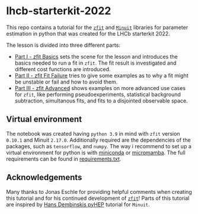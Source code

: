 # lhcb-starterkit-2022

This repo contains a tutorial for the [`zfit`](https://github.com/zfit/zfit) and [`Minuit`](https://iminuit.readthedocs.io/en/stable/) libraries for parameter estimation in python that was created for the LHCb starterkit 2022. 

The lesson is divided into three different parts:
 - [Part I - zfit Basics](https://git.rwth-aachen.de/sebastian.schmitt1/lhcb-starterkit-2022/-/blob/main/zfitBasics.ipynb) sets the scene for the lesson and introduces the basics needed to run a fit in `zfit`. The fit result is investigated and different cost functions are introduced.
 - [Part II - zfit Fit Failure](https://git.rwth-aachen.de/sebastian.schmitt1/lhcb-starterkit-2022/-/blob/main/zfitFitFailure.ipynb) tries to give some examples as to why a fit might be unstable or fail and how to avoid them.
 - [Part III - zfit Advanced](https://git.rwth-aachen.de/sebastian.schmitt1/lhcb-starterkit-2022/-/blob/main/zfitAdvanced.ipynb) shows examples on more advanced use cases for `zfit`, like performing pseudoexperiments, statistical background subtraction, simultanous fits, and fits to a disjointed observable space. 

## Virtual environment

The notebook was created having `python 3.9` in mind with `zfit` version `0.10.1` and Minuit `2.17.0`.
Additionally required are the dependencies of the packages, such as `tensorflow`, and `numpy`. 
The way i recommend to set up a virtual environment for python is with [miniconda](https://docs.conda.io/en/latest/miniconda.html) or [micromamba](https://mamba.readthedocs.io/en/latest/user_guide/micromamba.html). The full requirements can be found in [requirements.txt](https://git.rwth-aachen.de/sebastian.schmitt1/lhcb-starterkit-2022/-/blob/main/requirements.txt). 

## Acknowledgements

Many thanks to Jonas Eschle for providing helpful comments when creating this tutorial and for his continued development of [`zfit`](https://github.com/zfit/zfit)!
Parts of this tutorial are inspired by [Hans Dembinskis pyHEP](https://nbviewer.org/github/HDembinski/PyHEP-2022-iminuit/blob/main/iminuit.ipynb) tutorial for `Minuit`. 